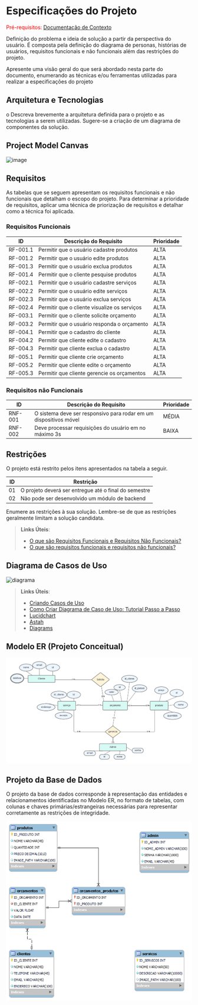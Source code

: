 # Especificações do Projeto

<span style="color:red">Pré-requisitos: <a href="1-Documentação de Contexto.md"> Documentação de Contexto</a></span>

Definição do problema e ideia de solução a partir da perspectiva do usuário. É composta pela definição do  diagrama de personas, histórias de usuários, requisitos funcionais e não funcionais além das restrições do projeto.

Apresente uma visão geral do que será abordado nesta parte do documento, enumerando as técnicas e/ou ferramentas utilizadas para realizar a especificações do projeto

## Arquitetura e Tecnologias

o	Descreva brevemente a arquitetura definida para o projeto e as tecnologias a serem utilizadas. Sugere-se a criação de um diagrama de componentes da solução.

## Project Model Canvas
<img width="1102" alt="image" src="https://github.com/ICEI-PUC-Minas-PMV-ADS/pmv-ads-2023-2-e5-proj-empext-t1-pmv-ads-2023-2-e5-projservicoseletricos/assets/88354883/c51cc606-3df8-4236-a1e6-152a88210fa9">


## Requisitos

As tabelas que se seguem apresentam os requisitos funcionais e não funcionais que detalham o escopo do projeto. Para determinar a prioridade de requisitos, aplicar uma técnica de priorização de requisitos e detalhar como a técnica foi aplicada.

### Requisitos Funcionais

|ID    | Descrição do Requisito  | Prioridade |
|------|-----------------------------------------|----|
|RF-001.1| Permitir que o usuário cadastre produtos | ALTA |
|RF-001.2| Permitir que o usuário edite produtos | ALTA |
|RF-001.3| Permitir que o usuário exclua produtos | ALTA |
|RF-001.4| Permitir que o cliente pesquise produtos | ALTA |
|RF-002.1| Permitir que o usuário cadastre serviços | ALTA |
|RF-002.2| Permitir que o usuário edite serviços | ALTA |
|RF-002.3| Permitir que o usuário exclua serviços | ALTA |
|RF-002.4| Permitir que o cliente visualize os serviços | ALTA |
|RF-003.1| Permitir que o cliente solicite orçamento | ALTA |
|RF-003.2| Permitir que o usuário responda o orçamento | ALTA |
|RF-004.1| Permitir que o cadastro do cliente | ALTA |
|RF-004.2| Permitir que cliente edite o cadastro | ALTA |
|RF-004.3| Permitir que cliente exclua o cadastro | ALTA |
|RF-005.1| Permitir que cliente crie orçamento | ALTA |
|RF-005.2| Permitir que cliente edite o orçamento | ALTA |
|RF-005.3| Permitir que cliente gerencie os orçamentos | ALTA |


### Requisitos não Funcionais

|ID     | Descrição do Requisito  |Prioridade |
|-------|-------------------------|----|
|RNF-001| O sistema deve ser responsivo para rodar em um dispositivos móvel | MÉDIA | 
|RNF-002| Deve processar requisições do usuário em no máximo 3s |  BAIXA | 

## Restrições

O projeto está restrito pelos itens apresentados na tabela a seguir.

|ID| Restrição                                             |
|--|-------------------------------------------------------|
|01| O projeto deverá ser entregue até o final do semestre |
|02| Não pode ser desenvolvido um módulo de backend        |

Enumere as restrições à sua solução. Lembre-se de que as restrições geralmente limitam a solução candidata.

> **Links Úteis**:
> - [O que são Requisitos Funcionais e Requisitos Não Funcionais?](https://codificar.com.br/requisitos-funcionais-nao-funcionais/)
> - [O que são requisitos funcionais e requisitos não funcionais?](https://analisederequisitos.com.br/requisitos-funcionais-e-requisitos-nao-funcionais-o-que-sao/)

## Diagrama de Casos de Uso

![diagrama](https://github.com/ICEI-PUC-Minas-PMV-ADS/pmv-ads-2023-2-e5-proj-empext-t1-pmv-ads-2023-2-e5-projservicoseletricos/blob/main/src/DCU.png)

> **Links Úteis**:
> - [Criando Casos de Uso](https://www.ibm.com/docs/pt-br/elm/6.0?topic=requirements-creating-use-cases)
> - [Como Criar Diagrama de Caso de Uso: Tutorial Passo a Passo](https://gitmind.com/pt/fazer-diagrama-de-caso-uso.html/)
> - [Lucidchart](https://www.lucidchart.com/)
> - [Astah](https://astah.net/)
> - [Diagrams](https://app.diagrams.net/)

## Modelo ER (Projeto Conceitual)

<div align="center">
<img src="https://github.com/ICEI-PUC-Minas-PMV-ADS/pmv-ads-2023-2-e5-proj-empext-t1-pmv-ads-2023-2-e5-projservicoseletricos/blob/main/src/ModeloConceitual.png" alt='ER' width: 300px; height: 220px/>
</div>


## Projeto da Base de Dados
O projeto da base de dados corresponde à representação das entidades e relacionamentos identificadas no Modelo ER, no formato de tabelas, com colunas e chaves primárias/estrangeiras necessárias para representar corretamente as restrições de integridade.

<div align="center">
<img src="https://github.com/ICEI-PUC-Minas-PMV-ADS/pmv-ads-2023-2-e5-proj-empext-t1-pmv-ads-2023-2-e5-projservicoseletricos/blob/main/src/er_model.png" alt='ER' width: 250px; height: 180px/>
</div>
